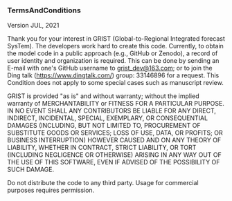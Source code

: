 ### TermsAndConditions
Version JUL, 2021  

Thank you for your interest in GRIST (Global-to-Regional Integrated forecast SysTem). The developers work hard to create this code. Currently, to obtain the model code in a public approach (e.g., GitHub or Zenodo), a record of user identity and organization is required. This can be done by sending an E-mail with one's GitHub username to grist_dev@163.com; or to join the Ding talk (https://www.dingtalk.com/) group: 33146896 for a request. This Condition does not apply to some special cases such as manuscript review.  

GRIST is provided "as is" and without warranty; without the implied warranty of MERCHANTABILITY or FITNESS FOR A PARTICULAR PURPOSE. IN NO EVENT SHALL ANY CONTRIBUTORS BE LIABLE FOR ANY DIRECT, INDIRECT, INCIDENTAL, SPECIAL, EXEMPLARY, OR CONSEQUENTIAL DAMAGES (INCLUDING, BUT NOT LIMITED TO, PROCUREMENT OF SUBSTITUTE GOODS OR SERVICES; LOSS OF USE, DATA, OR PROFITS; OR BUSINESS INTERRUPTION) HOWEVER CAUSED AND ON ANY THEORY OF LIABILITY, WHETHER IN CONTRACT, STRICT LIABILITY, OR TORT (INCLUDING NEGLIGENCE OR OTHERWISE) ARISING IN ANY WAY OUT OF THE USE OF THIS SOFTWARE, EVEN IF ADVISED OF THE POSSIBILITY OF SUCH DAMAGE.  

Do not distribute the code to any third party. Usage for commercial purposes requires permission.
